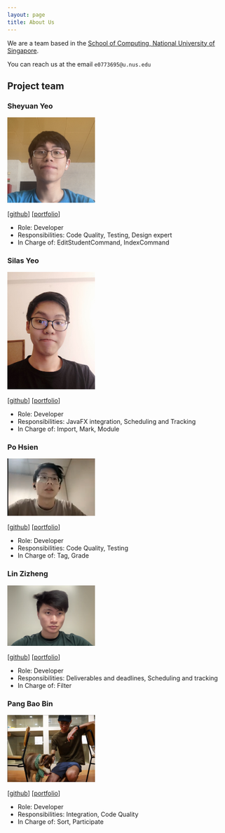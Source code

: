 ```yaml
---
layout: page
title: About Us
---
```


We are a team based in the [School of Computing, National University of Singapore](http://www.comp.nus.edu.sg).

You can reach us at the email `e0773695@u.nus.edu`

## Project team

### Sheyuan Yeo

<img src="images/team-photos/piyotato.png" width="200px">

[[github](https://github.com/Piyotato)]
[[portfolio](team/piyotato.md)]

* Role: Developer
* Responsibilities: Code Quality, Testing, Design expert
* In Charge of: EditStudentCommand, IndexCommand

### Silas Yeo

<img src="images/team-photos/comicalromance.png" width="200px">

[[github](http://github.com/comicalromance)]
[[portfolio](team/comicalromance.md)]

* Role: Developer
* Responsibilities: JavaFX integration, Scheduling and Tracking
* In Charge of: Import, Mark, Module

### Po Hsien

<img src="images/team-photos/lpohsien.png" width="200px">

[[github](http://github.com/lpohsien)]
[[portfolio](team/lpohsien.md)]

* Role: Developer
* Responsibilities: Code Quality, Testing
* In Charge of: Tag, Grade

### Lin Zizheng

<img src="images/team-photos/dr-arrgghh.png" width="200px">

[[github](http://github.com/dr-arrgghh)]
[[portfolio](team/dr-arrgghh.md)]

* Role: Developer
* Responsibilities: Deliverables and deadlines, Scheduling and tracking
* In Charge of: Filter

### Pang Bao Bin

<img src="images/team-photos/highorbit25.png" width="200px">

[[github](http://github.com/highorbit25)]
[[portfolio](team/highorbit25.md)]

* Role: Developer
* Responsibilities: Integration, Code Quality
* In Charge of: Sort, Participate
